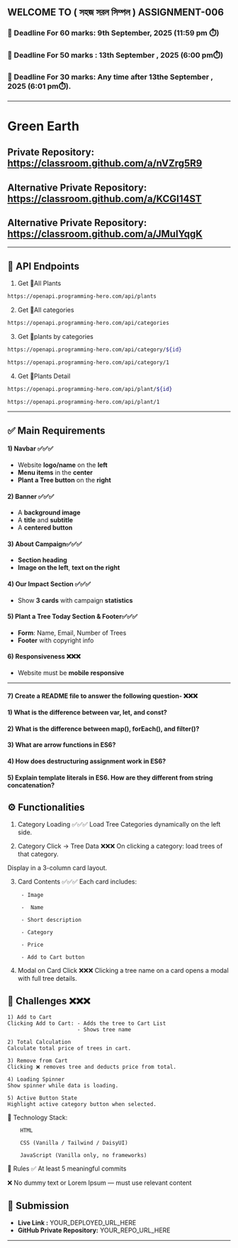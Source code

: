 ## WELCOME TO ( সহজ সরল সিম্পল ) ASSIGNMENT-006

### 📅 Deadline For 60 marks: 9th September, 2025 (11:59 pm ⏱️)

### 📅 Deadline For 50 marks : 13th September , 2025 (6:00 pm⏱️)

### 📅 Deadline For 30 marks: Any time after 13the September , 2025 (6:01 pm⏱️).

---
# Green Earth


## Private Repository: https://classroom.github.com/a/nVZrg5R9 

## Alternative Private Repository: https://classroom.github.com/a/KCGI14ST 

## Alternative Private Repository: https://classroom.github.com/a/JMuIYqgK 


---
🌴 API Endpoints
---
1. Get 🌴All Plants
```bash
https://openapi.programming-hero.com/api/plants
```

2. Get 🌴All categories <br/>
```bash
https://openapi.programming-hero.com/api/categories
```


3. Get 🌴plants by categories <br/>
```bash
https://openapi.programming-hero.com/api/category/${id}
```

```bash
https://openapi.programming-hero.com/api/category/1
```

4. Get 🌴Plants Detail <br/>

```bash
https://openapi.programming-hero.com/api/plant/${id}
```

```bash
https://openapi.programming-hero.com/api/plant/1
```
---




## ✅ Main Requirements 

#### 1) Navbar ✅✅✅

- Website **logo/name** on the **left**  
- **Menu items** in the **center** 
- **Plant a Tree button** on the **right** 

#### 2) Banner ✅✅✅
- A **background image**  
- A **title** and **subtitle**  
- A **centered button**  

#### 3) About Campaign✅✅✅
- **Section heading**  
- **Image on the left**, **text on the right**  

#### 4) Our Impact Section ✅✅✅
- Show **3 cards** with campaign **statistics**  

#### 5) Plant a Tree Today Section & Footer✅✅✅
- **Form**: Name, Email, Number of Trees  
- **Footer** with copyright info 

#### 6) Responsiveness ❌❌❌
- Website must be **mobile responsive**  

---
#### 7) Create a README file to answer the following question- ❌❌❌


#### 1) What is the difference between var, let, and const?

#### 2) What is the difference between map(), forEach(), and filter()? 

#### 3) What are arrow functions in ES6?

#### 4) How does destructuring assignment work in ES6?

#### 5) Explain template literals in ES6. How are they different from string concatenation?

## ⚙️ Functionalities 

1) Category Loading ✅✅✅
Load Tree Categories dynamically on the left side.

2) Category Click → Tree Data ❌❌❌
On clicking a category: load trees of that category.

Display in a 3-column card layout.

3) Card Contents ✅✅✅
 Each card includes:

        - Image

        -  Name

        - Short description

        - Category

        - Price

        - Add to Cart button

4) Modal on Card Click ❌❌❌
Clicking a tree name on a card opens a modal with full tree details.


##  🧪 Challenges ❌❌❌


    1) Add to Cart 
    Clicking Add to Cart: - Adds the tree to Cart List
                          - Shows tree name 

    2) Total Calculation 
    Calculate total price of trees in cart.

    3) Remove from Cart 
    Clicking ❌ removes tree and deducts price from total.

    4) Loading Spinner
    Show spinner while data is loading.

    5) Active Button State 
    Highlight active category button when selected.



🧰 Technology Stack:
        
        HTML

        CSS (Vanilla / Tailwind / DaisyUI)

        JavaScript (Vanilla only, no frameworks)

📌 Rules
✅ At least 5 meaningful commits

❌ No dummy text or Lorem Ipsum — must use relevant content





## 🔗 Submission
- **Live Link :** YOUR_DEPLOYED_URL_HERE  
- **GitHub Private Repository:** YOUR_REPO_URL_HERE  

---